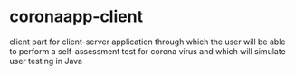 # coronaapp-client
client part for client-server application through which the user will be able to perform a self-assessment test for corona virus and which will simulate user testing in Java
